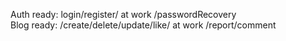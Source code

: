 Auth ready: login/register/ at work /passwordRecovery <br/>
Blog ready: /create/delete/update/like/ at work /report/comment<br/>
